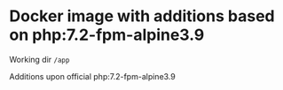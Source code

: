 Docker image with additions based on php:7.2-fpm-alpine3.9
==========================================================
Working dir `/app`

Additions upon official php:7.2-fpm-alpine3.9


